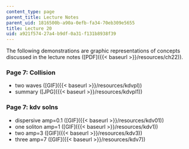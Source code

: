 ```yaml
---
content_type: page
parent_title: Lecture Notes
parent_uid: 1816500b-a90a-0efb-fa34-70eb309e5655
title: Lecture 20
uid: a921f574-27a4-b9df-0a31-f131b8938f39
---
```


The following demonstrations are graphic representations of concepts discussed in the lecture notes ([PDF]({{< baseurl >}}/resources/ch22)).

### Page 7: Collision

*   two waves ([GIF]({{< baseurl >}}/resources/kdvpl))
*   summary ([JPG]({{< baseurl >}}/resources/kdvpl1))

### Page 7: kdv solns

*   dispersive amp=0.1 ([GIF]({{< baseurl >}}/resources/kdv01))
*   one soliton amp=1 ([GIF]({{< baseurl >}}/resources/kdv1))
*   two amp=3 ([GIF]({{< baseurl >}}/resources/kdv3))
*   three amp=7 ([GIF]({{< baseurl >}}/resources/kdv7))